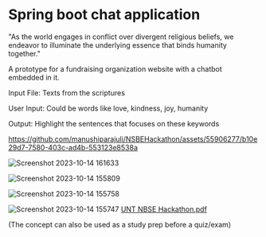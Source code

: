 # Spring boot chat application
"As the world engages in conflict over divergent religious beliefs, we endeavor to illuminate the underlying essence that binds humanity together."

A prototype for a fundraising organization website with a chatbot embedded in it. 

Input File: Texts from the scriptures

User Input: Could be words like love, kindness, joy, humanity

Output: Highlight the sentences that focuses on these keywords


https://github.com/manushiparajuli/NSBEHackathon/assets/55906277/b10e29d7-7580-403c-ad4b-553123e8538a

![Screenshot 2023-10-14 161633](https://github.com/manushiparajuli/NSBEHackathon/assets/55906277/a06dbbe5-97d1-4825-bdfa-f5a2ee53286d)

![Screenshot 2023-10-14 155809](https://github.com/manushiparajuli/NSBEHackathon/assets/55906277/165417a9-6d79-4bbb-ac0d-7b58ce0a3ee2)

![Screenshot 2023-10-14 155758](https://github.com/manushiparajuli/NSBEHackathon/assets/55906277/9f140c40-4147-4889-8b23-461b2c0bf8ab)


![Screenshot 2023-10-14 155747](https://github.com/manushiparajuli/NSBEHackathon/assets/55906277/031cf460-e297-40f1-8a6e-017bf9ca5a2a)
[UNT NBSE Hackathon.pdf](https://github.com/manushiparajuli/NSBEHackathon/files/12908063/UNT.NBSE.Hackathon.pdf)


(The concept can also be used as a study prep before a quiz/exam)
